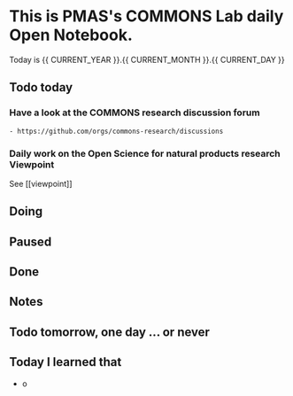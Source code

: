 
# This is PMAS's COMMONS Lab daily Open Notebook.

Today is {{ CURRENT_YEAR }}.{{ CURRENT_MONTH }}.{{ CURRENT_DAY }}

## Todo today

### Have a look at the COMMONS research discussion forum
    - https://github.com/orgs/commons-research/discussions

### Daily work on the Open Science for natural products research Viewpoint

See [[viewpoint]]


###
###

## Doing

## Paused

## Done

## Notes

## Todo tomorrow, one day ... or never 


###
###


## Today I learned that

- o